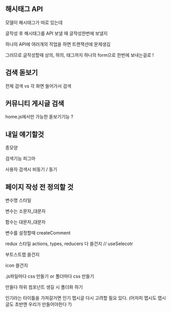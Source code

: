 ## 해시태그 API

모델이 해시태그가 따로 있는데

글작성 후 해시태그를 API 보낼 때 글작성한번에 보낼지  

하나의 API에 여러개의 작업을 하면 트랜잭션에 문제생김

그러므로 글작성할때 상의, 하의, 태그까지 하나의 form으로 한번에 보내는걸로 !

## 검색 돋보기

전체 검색 vs 각 화면 들어가서 검색



## 커뮤니티 게시글 검색

home.js에서만 가능한 돋보기기능 ?



## 내일 얘기할것

종모양

검색기능 피그마

사용자 검색시 비동기 / 동기



## 페이지 작성 전 정의할 것

변수명 스타일

변수는 소문자_대문자

함수는 대문자_대문자

변수를 설정할때 createComment

redux 스타일 actions, types, reducers 다 쓸건지 // useSelecotr

부트스트랩 쓸건지

icon 쓸건지

.js파일마다 css 만들기 or 폴더마다 css 만들기

만들다 하위 컴포넌트 생길 시 폴더화 하기

인기라는 타이틀을 가져갈거면 인기 맵시글 다시 고려할 필요 있다. (어차피 맵시도 맵시글도 초반엔 우리가 만들어야한다 ?)







